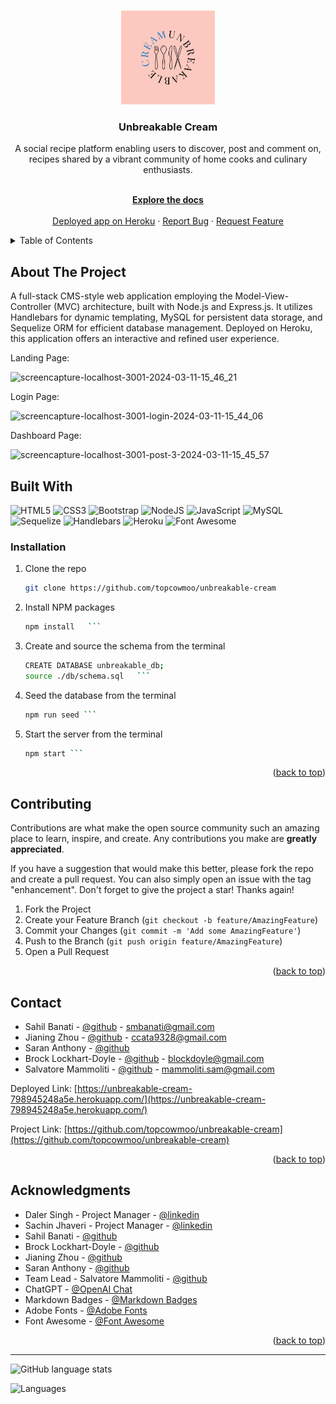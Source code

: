 <a name="readme-top"></a>

<br />
<div align="center">
  <a href="https://github.com/topcowmoo/unbreakable-cream">
    <img src="./public/images/logo.png" alt="Logo" width="150" height="150">
  </a>

<h3 align="center">Unbreakable Cream</h3>

<p align="center">
  
A social recipe platform enabling users to discover, post and comment on, recipes shared by a vibrant community of home cooks and culinary enthusiasts.

<br />
    <a href="https://github.com/topcowmoo/unbreakable-cream"><strong>Explore the docs</strong></a>
    <br />
    <br />
    <a href="https://unbreakable-cream-798945248a5e.herokuapp.com/">Deployed app on Heroku</a>
    · 
    <a href="https://github.com/topcowmoo/unbreakable-cream/issues">Report Bug</a>
    ·
    <a href="https://github.com/topcowmoo/unbreakable-cream/issues">Request Feature</a>

  </p>
</div>

<!-- TABLE OF CONTENTS -->

<details>
  <summary>Table of Contents</summary>
  <ol>
    <li>
      <a href="#about-the-project">About The Project</a>
      <ul>
        <li><a href="#built-with">Built With</a></li>
      </ul>
    </li>
        <li><a href="#installation">Installation</a></li>
      </ul>
    </li>
    <li><a href="#contributing">Contributing</a></li>
    <li><a href="#contact">Contact</a></li>
    <li><a href="#acknowledgments">Acknowledgments</a></li>
  </ol>
</details>

<!-- ABOUT THE PROJECT -->

## About The Project

A full-stack CMS-style web application employing the Model-View-Controller (MVC) architecture, built with Node.js and Express.js. It utilizes Handlebars for dynamic templating, MySQL for persistent data storage, and Sequelize ORM for efficient database management. Deployed on Heroku, this application offers an interactive and refined user experience.

Landing Page:

![screencapture-localhost-3001-2024-03-11-15_46_21](https://github.com/topcowmoo/unbreakable-cream/assets/149528212/f372124a-1641-4248-861d-ffcdd1e9b841)

Login Page:

![screencapture-localhost-3001-login-2024-03-11-15_44_06](https://github.com/topcowmoo/unbreakable-cream/assets/149528212/49f75cd3-92d4-4998-b9e6-9dc9466fc497)

Dashboard Page:

![screencapture-localhost-3001-post-3-2024-03-11-15_45_57](https://github.com/topcowmoo/unbreakable-cream/assets/149528212/27ab6895-0127-42c0-9aee-7da5a340f385)


<!-- BUILT WITH -->

## Built With

![HTML5](https://img.shields.io/badge/html5-%23E34F26.svg?style=for-the-badge&logo=html5&logoColor=white)
![CSS3](https://img.shields.io/badge/css3-%231572B6.svg?style=for-the-badge&logo=css3&logoColor=white)
![Bootstrap](https://img.shields.io/badge/bootstrap-%238511FA.svg?style=for-the-badge&logo=bootstrap&logoColor=white)
![NodeJS](https://img.shields.io/badge/Node%20js-339933?style=for-the-badge&logo=nodedotjs&logoColor=white)
![JavaScript](https://img.shields.io/badge/javascript-%23323330.svg?style=for-the-badge&logo=javascript&logoColor=%23F7DF1E)
![MySQL](https://img.shields.io/badge/mysql-4479A1.svg?style=for-the-badge&logo=mysql&logoColor=white)
![Sequelize](https://img.shields.io/badge/Sequelize-52B0E7?style=for-the-badge&logo=Sequelize&logoColor=white)
![Handlebars](https://img.shields.io/badge/Handlebars%20js-f0772b?style=for-the-badge&logo=handlebarsdotjs&logoColor=black)
![Heroku](https://img.shields.io/badge/heroku-%23430098.svg?style=for-the-badge&logo=heroku&logoColor=white)
![Font Awesome](https://img.shields.io/badge/Font_Awesome-339AF0?style=for-the-badge&logo=fontawesome&logoColor=white)

<!-- INSTALLATION -->

### Installation

1. Clone the repo
   ```sh
   git clone https://github.com/topcowmoo/unbreakable-cream
   ```
2. Install NPM packages
   ````sh
   npm install   ```
   ````
3. Create and source the schema from the terminal
   ````sh
   CREATE DATABASE unbreakable_db;
   source ./db/schema.sql   ```
   ````
4. Seed the database from the terminal
   ````sh
   npm run seed ```
   ````
5. Start the server from the terminal
   ````sh
   npm start ```
   ````

<p align="right">(<a href="#readme-top">back to top</a>)</p>

<!-- CONTRIBUTING -->

## Contributing

Contributions are what make the open source community such an amazing place to learn, inspire, and create. Any contributions you make are **greatly appreciated**.

If you have a suggestion that would make this better, please fork the repo and create a pull request. You can also simply open an issue with the tag "enhancement".
Don't forget to give the project a star! Thanks again!

1. Fork the Project
2. Create your Feature Branch (`git checkout -b feature/AmazingFeature`)
3. Commit your Changes (`git commit -m 'Add some AmazingFeature'`)
4. Push to the Branch (`git push origin feature/AmazingFeature`)
5. Open a Pull Request

<p align="right">(<a href="#readme-top">back to top</a>)</p>

<!-- CONTACT -->

## Contact

- Sahil Banati - [@github](https://github.com/sbanati) - smbanati@gmail.com
- Jianing Zhou - [@github](https://github.com/Joyce77777777) - ccata9328@gmail.com
- Saran Anthony - [@github](https://github.com/anthosaran)
- Brock Lockhart-Doyle - [@github](https://github.com/blockdoyle) - blockdoyle@gmail.com
- Salvatore Mammoliti - [@github](https://github.com/topcowmoo) - mammoliti.sam@gmail.com


Deployed Link: [https://unbreakable-cream-798945248a5e.herokuapp.com/](https://unbreakable-cream-798945248a5e.herokuapp.com/)

Project Link: [https://github.com/topcowmoo/unbreakable-cream](https://github.com/topcowmoo/unbreakable-cream)

<p align="right">(<a href="#readme-top">back to top</a>)</p>

<!-- ACKNOWLEDGMENTS -->

## Acknowledgments

- Daler Singh - Project Manager - [@linkedin](https://www.linkedin.com/in/daler7/?originalSubdomain=ca)
- Sachin Jhaveri - Project Manager - [@linkedin](https://www.linkedin.com/in/sachin-jhaveri-42436280/?originalSubdomain=ca)
- Sahil Banati - [@github](https://github.com/sbanati) 
- Brock Lockhart-Doyle - [@github](https://github.com/blockdoyle)
- Jianing Zhou - [@github](https://github.com/Joyce77777777)
- Saran Anthony - [@github](https://github.com/anthosaran)
- Team Lead - Salvatore Mammoliti - [@github](https://github.com/topcowmoo)
- ChatGPT - [@OpenAI Chat](https://chat.openai.com/)
- Markdown Badges - [@Markdown Badges](https://ileriayo.github.io/markdown-badges/#usage)
- Adobe Fonts - [@Adobe Fonts](https://new.express.adobe.com/)
- Font Awesome - [@Font Awesome](https://fontawesome.com/)

<p align="right">(<a href="#readme-top">back to top</a>)</p>

---

![GitHub language stats](https://img.shields.io/github/languages/top/topcowmoo/unbreakable-cream)

![Languages](https://img.shields.io/github/languages/count/topcowmoo/unbreakable-cream)
